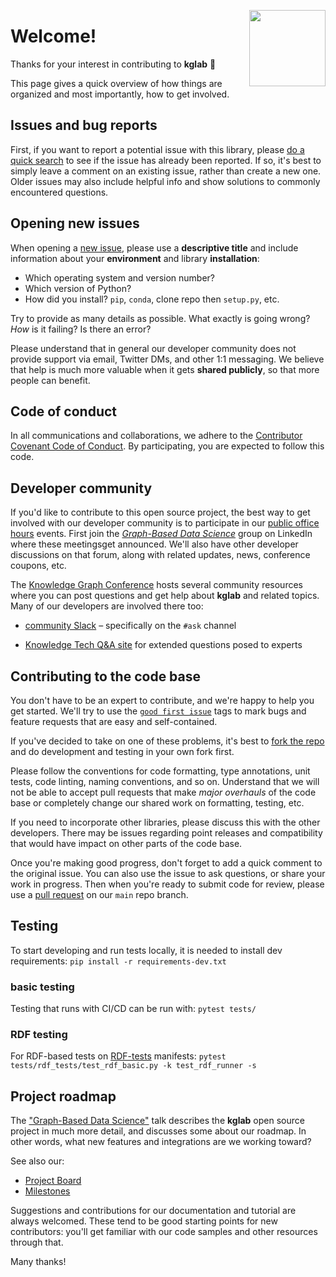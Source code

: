 
<a href="https://derwen.ai/"><img src="https://derwen.ai/static/logo_500px.png" width="122" height="122" align="right" /></a>

# Welcome!

Thanks for your interest in contributing to **kglab** 🎉 

This page gives a quick overview of how things are organized and most
importantly, how to get involved.


## Issues and bug reports

First, if you want to report a potential issue with this library, please
[do a quick search](https://github.com/DerwenAI/kglab/issues)
to see if the issue has already been reported.
If so, it's best to simply leave a comment on an existing issue,
rather than create a new one.
Older issues may also include helpful info and show solutions to
commonly encountered questions.


## Opening new issues

When opening a 
[new issue](https://github.com/DerwenAI/kglab/issues/new/choose),
please use a **descriptive title** and include information about your
**environment** and library **installation**:

  * Which operating system and version number?
  * Which version of Python?
  * How did you install? `pip`, `conda`, clone repo then `setup.py`, etc.

Try to provide as many details as possible.
What exactly is going wrong?
_How_ is it failing?
Is there an error?

Please understand that in general our developer community does not
provide support via email, Twitter DMs, and other 1:1 messaging.
We believe that help is much more valuable when it gets **shared
publicly**, so that more people can benefit.


## Code of conduct

In all communications and collaborations, we adhere to the
[Contributor Covenant Code of Conduct](https://github.com/DerwenAI/kglab/blob/main/code_of_conduct.md).
By participating, you are expected to follow this code.


## Developer community

If you'd like to contribute to this open source project, the best way
to get involved with our developer community is to participate in our
[public office hours](https://www.notion.so/KG-Community-Events-Calendar-8aacbe22efa94d9b8b39b7288e22c2d3)
events.
First join the 
[*Graph-Based Data Science*](https://www.linkedin.com/groups/6725785/)
group on LinkedIn where these meetingsget announced.
We'll also have other developer discussions on that forum, along with
related updates, news, conference coupons, etc.

The
[Knowledge Graph Conference](https://derwen.ai/docs/kgl/glossary/#knowledge-graph-conference)
hosts several community resources where you can post questions and get
help about **kglab** and related topics.
Many of our developers are involved there too:

  * [community Slack](https://knowledgegraphconf.slack.com/ssb/redirect) – specifically on the `#ask` channel

  * [Knowledge Tech Q&A site](https://answers.knowledgegraph.tech/) for extended questions posed to experts


## Contributing to the code base

You don't have to be an expert to contribute, and we're happy to help
you get started.
We'll try to use the
[`good first issue`](https://github.com/DerwenAI/kglab/labels/good%20first%20issue)
tags to mark bugs and feature requests that are easy and self-contained.

If you've decided to take on one of these problems, it's best to
[fork the repo](https://docs.github.com/en/github/collaborating-with-issues-and-pull-requests/about-forks)
and do development and testing in your own fork first.

Please follow the conventions for code formatting, type annotations,
unit tests, code linting, naming conventions, and so on.
Understand that we will not be able to accept pull requests that make
*major overhauls* of the code base or completely change our shared
work on formatting, testing, etc.

If you need to incorporate other libraries, please discuss this with
the other developers.
There may be issues regarding point releases and compatibility that
would have impact on other parts of the code base.

Once you're making good progress, don't forget to add a quick comment
to the original issue.
You can also use the issue to ask questions, or share your work in
progress.
Then when you're ready to submit code for review, please use a 
[pull request](https://docs.github.com/en/github/collaborating-with-issues-and-pull-requests/creating-a-pull-request)
on our `main` repo branch.

## Testing
To start developing and run tests locally, it is needed to install dev requirements: `pip install -r requirements-dev.txt`
### basic testing
Testing that runs with CI/CD can be run with: `pytest tests/`

### RDF testing
For RDF-based tests on [RDF-tests](https://github.com/w3c/rdf-tests) manifests: `pytest tests/rdf_tests/test_rdf_basic.py -k test_rdf_runner -s`


## Project roadmap

The
["Graph-Based Data Science"](https://derwen.ai/s/kcgh)
talk describes the **kglab** open source project in much more detail,
and discusses some about our roadmap.
In other words, what new features and integrations are we working toward?

See also our:

  * [Project Board](https://github.com/DerwenAI/kglab/projects/1)
  * [Milestones](https://github.com/DerwenAI/kglab/milestones)

Suggestions and contributions for our documentation and tutorial are
always welcomed.
These tend to be good starting points for new contributors: you'll get
familiar with our code samples and other resources through that.

Many thanks!
